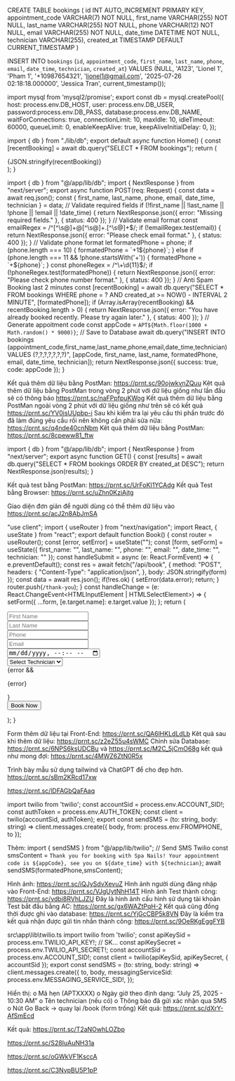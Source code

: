 <!-- Bước 1: Tạo database -->
CREATE TABLE bookings (
    id INT AUTO_INCREMENT PRIMARY KEY,
    appointment_code VARCHAR(7) NOT NULL,
    first_name VARCHAR(255) NOT NULL,
    last_name VARCHAR(255) NOT NULL,
    phone VARCHAR(12) NOT NULL,
    email VARCHAR(255) NOT NULL,
    date_time DATETIME NOT NULL,
    technician VARCHAR(255),
    created_at TIMESTAMP DEFAULT CURRENT_TIMESTAMP
)
<!-- Bước 2: Tạo dữ liệu mẫu -->
INSERT INTO `bookings` (`id`, `appointment_code`, `first_name`, `last_name`, `phone`, `email`, `date_time`, `technician`, `created_at`) VALUES (NULL, 'A123', 'Lionel 1', 'Pham 1', '+10987654321', 'lionel1@gmail.com', '2025-07-26 02:18:18.000000', 'Jessica Tran', current_timestamp());
<!-- Bước 3: Tạo kết nối với database src\app\lib\db.ts -->
import mysql from 'mysql2/promise';
export const db = mysql.createPool({
    host: process.env.DB_HOST,
    user: process.env.DB_USER,
    password:process.env.DB_PASS,
    database:process.env.DB_NAME,
    waitForConnections: true,
    connectionLimit: 10,
    maxIdle: 10,
    idleTimeout: 60000,
    queueLimit: 0,
    enableKeepAlive: true,
    keepAliveInitialDelay: 0,
});
<!-- Bước 4: Check kết nối với database check src\app\page.tsx -->
import { db } from "./lib/db";
export default async function Home() {
  const [recentBooking] = await db.query("SELECT * FROM bookings");
  return (
    <div className="font-sans grid grid-rows-[20px_1fr_20px] items-center justify-items-center min-h-screen p-8 pb-20 gap-16 sm:p-20">
      {JSON.stringify(recentBooking)}
    </div>
  );
}
<!-- Bước 5: Tạo API book (Method POST /api/book) src\app\api\book\route.ts -->
import { db } from "@/app/lib/db";
import { NextResponse } from "next/server";
export async function POST(req: Request) {
    const data = await req.json();
    const { first_name, last_name, phone, email, date_time, technician } = data;
    // Validate required fields
    if (!first_name || !last_name || !phone || !email || !date_time) {
        return NextResponse.json({ error: "Missing required fields." }, { status: 400 });
    }
    // Validate email format
    const emailRegex = /^[^\s@]+@[^\s@]+\.[^\s@]+$/;
    if (!emailRegex.test(email)) {
        return NextResponse.json({ error: "Please check email format." }, { status: 400 });
    }
    // Validate phone format
    let formatedPhone = phone;
    if (phone.length === 10) {
        formatedPhone = `+1${phone}`;
    } else if (phone.length === 11 && !phone.startsWith('+')) {
        formatedPhone = `+${phone}`;
    }
    const phoneRegex = /^\+\d{11}$/;
    if (!phoneRegex.test(formatedPhone)) {
        return NextResponse.json({ error: "Please check phone number format." }, { status: 400 });
    }
    // Anti Spam Booking last 2 minutes
    const [recentBooking] = await db.query("SELECT * FROM bookings WHERE phone = ? AND created_at >= NOW() - INTERVAL 2 MINUTE", [formatedPhone]);
    if (Array.isArray(recentBooking) && recentBooking.length > 0) {
        return NextResponse.json({ error: "You have already booked recently. Please try again later." }, { status: 400 });
    }
    // Generate appoitment code
    const appCode = `APT${Math.floor(1000 + Math.random() * 9000)}`;
    // Save to Database
    await db.query("INSERT INTO bookings (appointment_code,first_name,last_name,phone,email,date_time,technician) VALUES (?,?,?,?,?,?,?)",
        [appCode, first_name, last_name, formatedPhone, email, date_time, technician]);
    return NextResponse.json({ success: true, code: appCode });
}
<!-- Bước 6: Test Phương thức Post api/book bằng PostMan -->
<!-- Sửa lỗi đặt sai tên trong database: created_ad chuyển thành created_at -->
Kết quả thêm dữ liệu bằng PostMan: https://prnt.sc/90ojwkvnZQuu
Kêt quả thêm dữ liệu bằng PostMan trong vòng 2 phút với dữ liệu giống như lần đầu sẽ có thông báo https://prnt.sc/naFPpfpuKWog
Kết quả thêm dữ liệu bằng PostMan ngoài vòng 2 phút với dữ liệu giống như trên sẽ có kết quả https://prnt.sc/YV0isUUpbp-i
Sau khi kiểm tra lại yêu cầu thì phần trước đó đã làm đúng yêu cầu rồi nên không cần phải sửa nữa: https://prnt.sc/q4nde40cnNbm
Kêt quả thêm dữ liệu bằng PostMan: https://prnt.sc/8cpeww81_ftw
<!-- Bước 7: Tạo api bookings /api/bookings  src\app\api\bookings\route.ts-->
import { db } from "@/app/lib/db";
import { NextResponse } from "next/server";
export async function GET() {
    const [results] = await db.query("SELECT * FROM bookings ORDER BY created_at DESC");
    return NextResponse.json(results);
}
<!-- Bước 8: Vì đang sử dụng method GET nên có thể, sử dụng PostMan (hoặc trình duyệt) để test đã lấy được dữ liệu. -->
Kết quả test bằng PostMan: https://prnt.sc/UrFoKI1YCAdg
Kết quả Test bằng Browser: https://prnt.sc/uZhn0KziAjtg
<!-- Bước 9: Chúng ta sẽ chuẩn bị giao diện đơn giản để người dùng đăng ký ngay trên trình duyệt trước khi hoàn thiện theo figma  -->
Giao diện đơn giản để người dùng có thể thêm dữ liệu vào https://prnt.sc/acJ2n8AbJmSA
<!-- Bước 10: Xử lý dữ liệu ở page book src\app\book\page.tsx -->
"use client";
import { useRouter } from "next/navigation";
import React, { useState } from "react";
export default function Book() {
  const router = useRouter();
  const [error, setError] = useState("");
  const [form, setForm] = useState({
    first_name: "",
    last_name: "",
    phone: "",
    email: "",
    date_time: "",
    technician: ""
  });
  const handleSubmit = async (e: React.FormEvent) => {
    e.preventDefault();
    const res = await fetch("/api/book", {
      method: "POST",
      headers: {
        "Content-Type": "application/json",
      },
      body: JSON.stringify(form)
    });
    const data = await res.json();
    if(!res.ok) {
      setError(data.error);
      return;
    }
    router.push(`/thank-you`);
  }
  const handleChange = (e: React.ChangeEvent<HTMLInputElement | HTMLSelectElement>) => {
    setForm({ ...form, [e.target.name]: e.target.value });
  };
  return (
    <form onSubmit={handleSubmit} className="mx-auto grid gap-[12px] mt-[50px] w-[600px]">
      <div>
        <input
          type="text"
          name="first_name"
          placeholder="First Name"
          required
          onChange={handleChange}
          className="block w-full border rounded-[12px]"
        />
      </div>
      <div>
        <input
          type="text"
          name="last_name"
          placeholder="Last Name"
          required
          onChange={handleChange}
          className="block w-full border rounded-[12px]"
        />
      </div>
      <div>
        <input
          type="text"
          name="phone"
          placeholder="Phone"
          required
          onChange={handleChange}
          className="block w-full border rounded-[12px]"
        />
      </div>
      <div>
        <input
          type="email"
          name="email"
          placeholder="Email"
          required
          onChange={handleChange}
          className="block w-full border rounded-[12px]"
        />
      </div>
      <div>
        <input
          type="datetime-local"
          name="date_time"
          placeholder="Date Time"
          required
          onChange={handleChange}
          className="block w-full border rounded-[12px]"
        />
      </div>
      <div>
        <select
          name="technician"
          onChange={handleChange}
          className="block w-full border rounded-[12px]"
        >
          <option value="">Select Technician</option>
          <option value="Jessica Tran">Jessica Tran</option>
          <option value="Michael Le">Michael Le</option>
          <option value="Anna Pham">Anna Pham</option>
        </select>
      </div>
      {error && <p className="text-red-600 text-sm">{error}</p>}
      <div className="text-center">
        <button
          type="submit"
          className="inline-block rounded-[12px] bg-blue-600 p-[6px] text-white hover:bg-blue-800"
        >
          Book Now
        </button>
      </div>
    </form>
  );
}
<!-- Bước 11: Thêm dữ liệu và xử lý lỗi thiêt kế dữ liệu thiếu length cho appointment_code độ dài lúc trước là 4  -->
Form thêm dữ liệu tại Front-End: https://prnt.sc/QA6lHKLdLdLb
Kêt quả sau khi thêm dữ liệu: https://prnt.sc/z2eZ55u4sWMC
Chỉnh sửa Database: https://prnt.sc/6NPS6ksUDCBu và https://prnt.sc/M2C_5jCmO68g 
kết quả như mong đợi: https://prnt.sc/4MWZ6ZtN0R5x
<!-- Bước 12: Ta tiếp tục làm trang Thank You -->
Trình bày mẫu sử dụng tailwind và ChatGPT để cho đẹp hơn. https://prnt.sc/sBm2KRcd17xw
<!-- Bước 13:  Test Số điện thoại ảo bằng Curl -->
https://prnt.sc/lDFAGbQaFAaq
<!-- Bước 14: Cập nhật function sendSMS -->
<!-- src\app\lib\twilio.ts -->
import twilio from 'twilio';
const accountSid = process.env.ACCOUNT_SID!;
const authToken = process.env.AUTH_TOKEN;
const client = twilio(accountSid, authToken);
export const sendSMS = (to: string, body: string) =>
  client.messages.create({
    body,
    from: process.env.FROMPHONE,
    to
  });
<!-- src\app\api\book\route.ts -->
Thêm: import { sendSMS } from "@/app/lib/twilio";
// Send SMS Twilio
const smsContent = `Thank you for booking with Spa Nails! Your appointment code is ${appCode}, see you on ${date_time} with ${technician}`;
await sendSMS(formatedPhone,smsContent);
<!-- Bước 15: Sử dụng curl để test -->
Hình ảnh: https://prnt.sc/iQJySdvXevuZ
Hình ảnh người dùng đăng nhập vào Front-End: https://prnt.sc/VJgUytNhH14T
Hình ảnh Test thành công: https://prnt.sc/vdbi8RVhLJZU
Đây là hình ảnh cấu hình sử dụng tài khoản Test bắt đầu bằng AC: https://prnt.sc/gx6WAZtPqH-2
Kết quả cũng đồng thời được ghi vào database: https://prnt.sc/YjGcCBP5k8VN
Đây là kiểm tra kết quả nhận được gửi tin nhắn thành công: https://prnt.sc/9OeRKgEggFYB
<!-- Bước 16: Fix gửi SMS với Twilio (test) -->
<!-- Sử dụng ChatGPT fix -->
src\app\lib\twilio.ts
import twilio from 'twilio';
const apiKeySid = process.env.TWILIO_API_KEY!; // SK...
const apiKeySecret = process.env.TWILIO_API_SECRET!;
const accountSid = process.env.ACCOUNT_SID!;
const client = twilio(apiKeySid, apiKeySecret, { accountSid });
export const sendSMS = (to: string, body: string) =>
  client.messages.create({
    to,
    body,
    messagingServiceSid: process.env.MESSAGING_SERVICE_SID!,
  });
<!-- Bước 17: Chỉnh trang Thank-you  -->
Hiển thị:
o   Mã hẹn (APTXXXX)
o   Ngày giờ theo định dạng: “July 25, 2025 - 10:30 AM”
o   Tên technician (nếu có)
o   Thông báo đã gửi xác nhận qua SMS
o   Nút Go Back → quay lại /book (form trống)
Kết quả: https://prnt.sc/dXrY-AfSmEcd
<!-- Bước 18: Trang Quản Lý Lịch Hẹn (Admin Dashboard) -->
<!-- src\app\admin\page.tsx -->
Kết quả: https://prnt.sc/T2aNOwhLOZbp
<!-- Bước 19: Bắt đầu đi cắt Front-End và ghép với Back-end -->
https://prnt.sc/S28IuAuNH31a
<!-- Bước 20: Hoàn thiện 90% trang Admin -->
https://prnt.sc/oGWkVF1KsccA
<!-- Bước 20: Hoàn thiện trang Admin -->
https://prnt.sc/C3NvpBU5P1pP